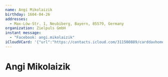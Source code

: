 ```yaml
---
name: Angi Mikolaizik
birthday: 1604-04-26
addresses:
  - Max-Löw-Str. 1, Neubiberg, Bayern, 85579, Germany
organization: Zielpuls GmbH
instant message:
  - "Facebook: angi.mikolaizik"
iCloudVCard: '{"url":"https://contacts.icloud.com/311500889/carddavhome/card/49A741AA-9DE0-4583-9220-8A40DB817D19.vcf","etag":"\"kmfhadsh\"","data":"BEGIN:VCARD\r\nVERSION:3.0\r\nFN:\r\nN:Mikolaizik;Angi;;;\r\nUID:52531D5C-7955-4926-B87D-3B2494E3508F\r\nBDAY;VALUE=date:1604-04-26\r\nADR:;;Max-Löw-Str. 1;Neubiberg;Bayern;85579;Germany;\r\nPRODID:-//Apple Inc.//iOS 11.0.3//EN\r\nREV:2025-04-03T22:05:35Z\r\nORG:Zielpuls GmbH;\r\nPHOTO;VALUE=uri:https://gateway.icloud.com/contacts/311500889/ck/card/82108\r\n 3cec705df8b1c36d8e6065f391a\r\nIMPP;X-SERVICE-TYPE=Facebook;type=pref:xmpp:angi.mikolaizik\r\nEND:VCARD"}'
---
```

# Angi Mikolaizik